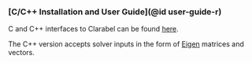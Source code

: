 ### [C/C++ Installation and User Guide](@id user-guide-r)

C and C++ interfaces to Clarabel can be found [here](https://github.com/oxfordcontrol/Clarabel.cpp).

The C++ version accepts solver inputs in the form of [Eigen](https://eigen.tuxfamily.org/dox/) matrices and vectors. 